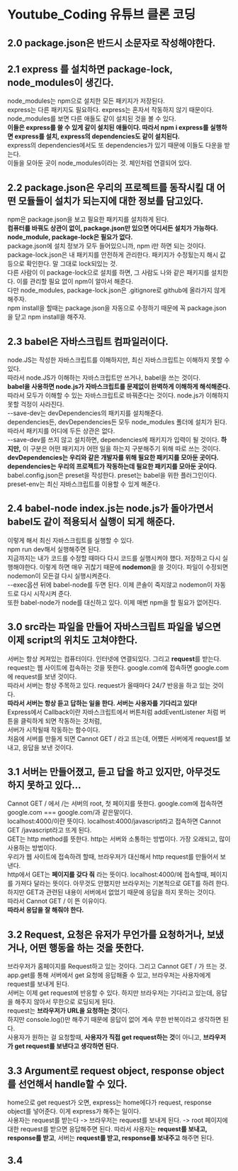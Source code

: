 # Youtube_Coding 유튜브 클론 코딩
   
## 2.0 package.json은 반드시 소문자로 작성해야한다.
   
## 2.1 express 를 설치하면 package-lock, node_modules이 생긴다.
node_modules는 npm으로 설치한 모든 패키지가 저장된다.   
express는 다른 패키지도 필요하다. express는 혼자서 작동하지 않기 때문이다.   
node_modules를 보면 다른 애들도 같이 설치된 것을 볼 수 있다.   
**이들은 express를 쓸 수 있게 같이 설치된 애들이다. 따라서 npm i express를 실행하면 express를 설치, express의 dependencies도 같이 설치된다.**   
express의 dependencies에서도 또 dependencies가 있기 때문에 이들도 다운을 받는다.   
이들을 모아둔 곳이 node_modules이라는 것. 체인처럼 연결되어 있다.   
   
## 2.2 package.json은 우리의 프로젝트를 동작시킬 대 어떤 모듈들이 설치가 되는지에 대한 정보를 담고있다.
npm은 package.json을 보고 필요한 패키지를 설치하게 된다.   
**컴퓨터를 바꿔도 상관이 없이, package.json만 있으면 어디서든 설치가 가능하다. node_module, package-lock은 필요가 없다.**   
package.json에 설치 정보가 모두 들어있으니까, npm i만 하면 되는 것이다.   
package-lock.json은 내 패키지를 안전하게 관리한다. 패키지가 수정됬는지 해시 값 등으로 확인한다. 말 그대로 lock되있는 것.   
다른 사람이 이 package-lock으로 설치를 하면, 그 사람도 나와 같은 패키지를 설치한다. 이를 관리할 필요 없이 npm이 알아서 해준다.   
다만 node_modules, package-lock.json은 .gitignore로 github에 올라가지 않게 해주자.   
npm install을 할때는 package.json을 자동으로 수정하기 때문에 꼭 package.json을 닫고 npm install을 해주자.   
   
## 2.3 babel은 자바스크립트 컴파일러이다.
node.JS는 작성한 자바스크립트를 이해하지만, 최신 자바스크립트는 이해하지 못할 수 있다.   
따라서 node.JS가 이해하는 자바스크립트만 쓰거나, babel을 쓰는 것이다.   
**babel을 사용하면 node.js가 자바스크립트를 문제없이 완벽하게 이해하게 해석해준다.**   
따라서 모두가 이해할 수 있는 자바스크립트로 바꿔준다는 것이다. node.js가 이해하지 못할 걱정이 사라진다.   
--save-dev는 devDependencies의 패키지를 설치해준다.   
dependencies든, devDependencies든 모두 node_modules 폴더에 설치가 된다. 따라서 패키지를 어디에 두든 상관은 없다.   
--save-dev를 쓰지 않고 설치하면, dependencies에 패키지가 입력이 될 것이다.
**하지만,** 이 구분은 어떤 패키지가 어떤 일을 하는지 구분해주기 위해 따로 쓰는 것이다.   
**devDependencies는 우리와 같은 개발자를 위해 필요한 패키지를 모아둔 곳이다.**   
**dependencies는 우리의 프로젝트가 작동하는데 필요한 패키지를 모아둔 곳이다.**   
babel.config.json은 preset을 작성한다. preset는 babel을 위한 플러그인이다.   
preset-env는 최신 자바스크립트를 이용할 수 있게 해준다.
   
## 2.4 babel-node index.js는 node.js가 돌아가면서 babel도 같이 적용되서 실행이 되게 해준다.
이렇게 해서 최신 자바스크립트를 실행할 수 있다.   
npm run dev해서 실행해주면 된다.   
지금까지는 내가 코드를 수정할 때마다 다시 코드를 실행시켜야 했다.
저장하고 다시 실행해야한다. 이렇게 하면 매우 귀찮기 때문에 **nodemon**을 쓸 것이다.
파일이 수정되면 nodemon이 모든걸 다시 실행시켜준다.   
--exec옵션 뒤에 babel-node를 두면 된다. 이제 콘솔이 죽지않고 nodemon이 자동드로 다시 시작시켜 준다.   
또한 babel-node가 node를 대신하고 있다. 이제 매번 npm을 할 필요가 없어진다.   

## 3.0 src라는 파일을 만들어 자바스크립트 파일을 넣으면 이제 script의 위치도 고쳐야한다.
서버는 항상 켜져있는 컴퓨터이다. 인터넷에 연결되있다. 그리고 **request**를 받는다.   
request는 웹 사이트에 접속하는 것을 뜻한다. google.com에 접속하면 google.com에 request를 보낸 것이다.   
따라서 서버는 항상 주목하고 있다. request가 올때마다 24/7 반응을 하고 있는 것이다.   
**따라서 서버는 항상 듣고 답하는 일을 한다. 서버는 사용자를 기다리고 있다!**   
Express에서 Callback이란 자바스크립트에서 버튼처럼 addEventListener 처럼 버튼을 클릭하게 되면 작동하는 것처럼,   
서버가 시작될때 작동하는 함수이다.   
처음에 서버를 만들게 되면 Cannot GET / 라고 뜨는데, 어쨌든 서버에게 request를 보내고, 응답을 보낸 것이다.   
   
## 3.1 서버는 만들어졌고, 듣고 답을 하고 있지만, 아무것도 하지 못하고 있다...
Cannot GET / 에서 /는 서버의 root, 첫 페이지를 뜻한다. google.com에 접속하면 google.com === google.com/과 같은말이다.  
localhost:4000/이란 뜻이다. localhost:4000/javascript라고 접속하면 Cannot GET /javascript라고 뜨게 된다.    
GET는 http method를 뜻한다. http는 서버와 소통하는 방법이다. 가장 오래되고, 많이 사용하는 방법이다.   
우리가 웹 사이트에 접속하려 할때, 브라우저가 대신해서 http request를 만들어서 보낸다.   
http에서 GET는 **페이지를 갖다 줘** 라는 뜻이다. localhost:4000/에 접속할때, 페이지를 가져다 달라는 뜻이다.
아무것도 안했지만 브라우저는 기본적으로 GET를 하려 한다. 하지만 GET과 관련된 내용이 서버에서 없었기 때문에 응답을 하지 못하는 것이다.   
따라서 Cannot GET / 이 뜬 이유이다.   
**따라서 응답을 잘 해줘야 한다.**   
   
## 3.2 Request, 요청은 유저가 무언가를 요청하거나, 보냈거나, 어떤 행동을 하는 것을 뜻한다.
브라우저가 홈페이지를 Request하고 있는 것이다. 그리고 Cannot GET / 가 뜨는 것.   
app.get를 통해 서버에서 get 요청에 응답해줄 수 있고, 브라우저는 사용자에게 request를 보내게 된다.  
서버는 이제 get request에 반응할 수 있다. 하지만 브라우저는 기다리고 있는데, 응답을 해주지 않아서 무한으로 로딩되게 된다.   
request는 **브라우저가 URL을 요청하는 것**이다.   
하지만 console.log()만 해주기 때문에 응답이 없어 계속 무한 반복이라고 생각하면 된다.   
사용자가 원하는 걸 요청할때, **사용자가 직접 get request하는 것**이 아니고, **브라우저가 get request를 보낸다고 생각하면 된다.**   
   
## 3.3 Argument로 request object, response object를 선언해서 handle할 수 있다.
home으로 get request가 오면, express는 home에다가 request, response object를 넣어준다. 이게 express가 해주는 일이다.   
사용자는 request를 받는다 -> 브라우저는 request를 보내게 된다. -> root 페이지에 대한 request를 받으면 응답해주면 된다.
따라서 사용자는 **request를 보내고, response를 받고**, 서버는 **request를 받고, response를 보내주고** 해주면 된다.   
   
## 3.4